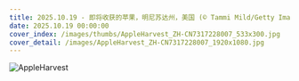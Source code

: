 ```yaml
---
title: 2025.10.19 - 即将收获的苹果，明尼苏达州，美国 (© Tammi Mild/Getty Images)
date: 2025.10.19 00:00:00
cover_index: /images/thumbs/AppleHarvest_ZH-CN7317228007_533x300.jpg
cover_detail: /images/AppleHarvest_ZH-CN7317228007_1920x1080.jpg
---
```


![AppleHarvest](/images/AppleHarvest_ZH-CN7317228007_1920x1080.jpg)
